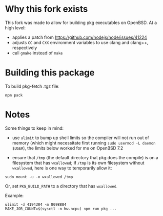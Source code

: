 # Why this fork exists

This fork was made to allow for building pkg executables on
OpenBSD. At a high level:

- applies a patch from https://github.com/nodejs/node/issues/41224
- adjusts `CC` and `CXX` environment variables to use clang and clang++, respectively
- call `gmake` instead of `make`

# Building this package

To build pkg-fetch .tgz file:

```
npm pack
```

# Notes

Some things to keep in mind:

- use `ulimit` to bump up shell limits so the compiler will not run out of memory (which might necessitate first running `sudo usermod -L daemon $USER`), the limits below worked for me on OpenBSD 7.2

- ensure that `/tmp` (the default directory that pkg does the compile) is on a filesystem that has `wxallowed`; if `/tmp` is its own filesystem without `wxallowed`, here is one way to temporarily allow it:

```
sudo mount -u -o wxallowed /tmp
```

Or, set `PKG_BUILD_PATH` to a directory that has `wxallowed`.

Example:

```
ulimit -d 4194304 -m 8098884
MAKE_JOB_COUNT=$(sysctl -n hw.ncpu) npm run pkg ...
```
